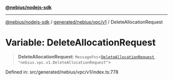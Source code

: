 [**@nebius/nodejs-sdk**](../../../../../README.md)

***

[@nebius/nodejs-sdk](../../../../../README.md) / [generated/nebius/vpc/v1](../README.md) / DeleteAllocationRequest

# Variable: DeleteAllocationRequest

> **DeleteAllocationRequest**: `MessageFns`\<[`DeleteAllocationRequest`](../interfaces/DeleteAllocationRequest.md), `"nebius.vpc.v1.DeleteAllocationRequest"`\>

Defined in: src/generated/nebius/vpc/v1/index.ts:778
